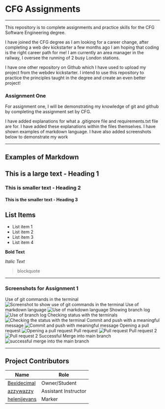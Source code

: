 # CFG Assignments
_______
This repository is to complete assignments and practice skills for the CFG Software Engineering degree.

I have joined the CFG degree as I am looking for a career change, after completing a web dev kickstarter a few months ago I am hoping that coding is the right career path for me! 
I am currently an area manager in the railway, I oversee the running of 2 busy London stations. 

I have one other repository on Github which I have used to upload my project from the webdev kickstarter. I intend to use this repository to practice the principles taught in the degree
and create an even better project! 

### Assignment One
For assignment one, I will be demonstrating my knowledge of git and github by completing the assignment set by CFG.

I have added explanations for what a .gitignore file and requirements.txt file are for. I have added these explanations 
within the files themselves. I have shown examples of markdown language. I have also added screenshots below to 
demonstrate my work
________
## Examples of Markdown

## This is a large text - Heading 1

### This is smaller text - Heading 2

#### This is the smaller text - Heading 3

## List Items
- List item 1
- List item 2
- List item 3
- List item 4

**Bold Text** 

*Italic Text*

> blockquote
________
### Screenshots for Assignment 1

Use of git commands in the terminal
![Screenshot to show use of git commands in the terminal](./Images/git_commands.png)
Use of markdown language
![Use of markdown language](./Images/Markdown.png)
Showing branch log
![Use of branch log](./Images/branch_log.png)
Checking status with the terminals
![Checking the status with the terminal](./Images/checking_status.png)
Commit and push with a meaningful message
![Commit and push with meaningful message](./Images/commitandpush.png)
Opening a pull request
![Opening a pull request](./Images/open_pull.png)
Pull request
![Pull request](./Images/pull_request.png)
Pull request 2
![Pull request 2](./Images/Pull_request_two.png)
Successful Merge into main branch
![successful merge into the main branch](./Images/Successful_merge.png)


______________
## Project Contributors
| **Name**                                        | Role             |
|-------------------------------------------------|------------------|
| [Bexidecimal](https://github.com/Bexidecimal)   | Owner/Student    |
| [azzywazzy](https://github.com/azzywazzy)       | Assistant Instructor |
| [helenijevans](https://github.com/helenijevans) | Marker           |


